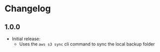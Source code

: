 # Changelog

## 1.0.0

- Initial release:
  - Uses the `aws s3 sync` cli command to sync the local backup folder
 
